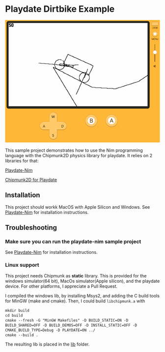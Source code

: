 # Playdate Dirtbike Example

![Screenshot](screenshots/github_banner.png)


This sample project demonstrates how to use the Nim programming language with the Chipmunk2D physics library for playdate. It relies on 2 libraries for that:

[Playdate-Nim][pdnim]

[Chipmunk2D for Playdate](https://github.com/samdze/chipmunk-2d)

## Installation
This project should workk MacOS with Apple Silicon and Windows. See [Playdate-Nim][pdnim] for installation instructions.


## Troubleshooting


### Make sure you can run the playdate-nim sample project
See [Playdate-Nim][pdnim] for installation instructions.

### Linux support
This project needs Chipmunk as **static** library. This is provided for the windows simulator(64 bit), MacOs simulator(Apple silicon), and the playdate device. For other platforms, I appreciate a Pull Request.

I compiled the windows lib, by installing Msys2, and adding the C build tools for MinGW (make and cmake). Then, I could build `libchipmunk.a` with 

```
mkdir build
cd build
cmake --fresh -G "MinGW Makefiles" -D BUILD_STATIC=ON -D BUILD_SHARED=OFF -D BUILD_DEMOS=OFF -D INSTALL_STATIC=OFF -D CMAKE_BUILD_TYPE=Debug -D PLAYDATE=ON ../
cmake --build .
```

The resulting lib is placed in the [lib](./lib) folder.


[pdnim]: https://github.com/samdze/playdate-nim/tree/main/playdate_example